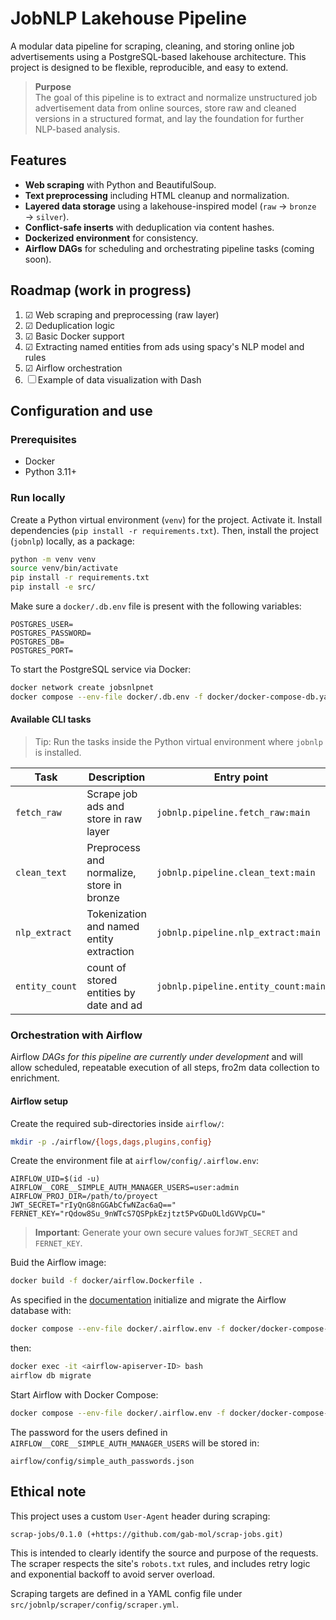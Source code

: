 # JobNLP Lakehouse Pipeline
A modular data pipeline for scraping, cleaning, and storing online job advertisements using a PostgreSQL-based lakehouse architecture. This project is designed to be flexible, reproducible, and easy to extend.

>**Purpose**  
>The goal of this pipeline is to extract and normalize unstructured job advertisement data from online sources, store raw and cleaned versions in a structured format, and lay the foundation for further NLP-based analysis.

## Features

- **Web scraping** with Python and BeautifulSoup.
- **Text preprocessing** including HTML cleanup and normalization.
- **Layered data storage** using a lakehouse-inspired model (`raw` → `bronze` → `silver`).
- **Conflict-safe inserts** with deduplication via content hashes.
- **Dockerized environment** for consistency.
- **Airflow DAGs** for scheduling and orchestrating pipeline tasks (coming soon).

## Roadmap (work in progress)

1. ☑ Web scraping and preprocessing (raw layer)
2. ☑ Deduplication logic
3. ☑ Basic Docker support
4. ☑ Extracting named entities from ads using spacy's NLP model and rules
5. ☑ Airflow orchestration
6. ☐ Example of data visualization with Dash

## Configuration and use

### Prerequisites

- Docker
- Python 3.11+

### Run locally

Create a Python virtual environment (`venv`) for the project. Activate it. Install dependencies (`pip install -r requirements.txt`). Then, install the project (`jobnlp`) locally, as a package: 

```bash
python -m venv venv
source venv/bin/activate
pip install -r requirements.txt
pip install -e src/
```

Make sure a `docker/.db.env` file is present with the following variables:

```env
POSTGRES_USER=
POSTGRES_PASSWORD=
POSTGRES_DB=
POSTGRES_PORT=
```

To start the PostgreSQL service via Docker:

```bash
docker network create jobsnlpnet
docker compose --env-file docker/.db.env -f docker/docker-compose-db.yaml up
```

#### Available CLI tasks
> Tip: Run the tasks inside the Python virtual environment where `jobnlp` is installed.

| Task        | Description                                | Entry point                          |
|-------------|--------------------------------------------|--------------------------------------|
| `fetch_raw` | Scrape job ads and store in raw layer      | `jobnlp.pipeline.fetch_raw:main`     |
| `clean_text`| Preprocess and normalize, store in bronze  | `jobnlp.pipeline.clean_text:main`    |
| `nlp_extract`| Tokenization and named entity extraction  | `jobnlp.pipeline.nlp_extract:main`   |
| `entity_count`| count of stored entities by date and ad  | `jobnlp.pipeline.entity_count:main`  |

### Orchestration with Airflow

Airflow *DAGs for this pipeline are currently under development* and will allow scheduled, repeatable execution of all steps, fro2m data collection to enrichment.

#### Airflow setup

Create the required sub-directories inside `airflow/`:
```bash
mkdir -p ./airflow/{logs,dags,plugins,config}
```
Create the environment file at `airflow/config/.airflow.env`:

```env
AIRFLOW_UID=$(id -u)
AIRFLOW__CORE__SIMPLE_AUTH_MANAGER_USERS=user:admin
AIRFLOW_PROJ_DIR=/path/to/proyect
JWT_SECRET="rIyQnG8nGGAbCfwNZac6aQ=="
FERNET_KEY="rQdow8Su_9nWTcS7QSPpkEzjtzt5PvGDuOLldGVVpCU="
```
>**Important**: Generate your own secure values for`JWT_SECRET` and `FERNET_KEY`.

Buid the Airflow image:
```bash
docker build -f docker/airflow.Dockerfile .
```
As specified in the [documentation](https://airflow.apache.org/docs/apache-airflow/stable/howto/docker-compose/index.html) initialize and migrate the Airflow database with:

```bash
docker compose --env-file docker/.airflow.env -f docker/docker-compose-airflow.yaml up airflow-init
```
then:

```bash
docker exec -it <airflow-apiserver-ID> bash
airflow db migrate
```

Start Airflow with Docker Compose:
```bash
docker compose --env-file docker/.airflow.env -f docker/docker-compose-airflow.yaml up -d
```
The password for the users defined in `AIRFLOW__CORE__SIMPLE_AUTH_MANAGER_USERS` will be stored in:
```
airflow/config/simple_auth_passwords.json
```

## Ethical note
This project uses a custom `User-Agent` header during scraping:

```
scrap-jobs/0.1.0 (+https://github.com/gab-mol/scrap-jobs.git)
```

This is intended to clearly identify the source and purpose of the requests. The scraper respects the site's `robots.txt` rules, and includes retry logic and exponential backoff to avoid server overload.

Scraping targets are defined in a YAML config file under `src/jobnlp/scraper/config/scraper.yml`. 
